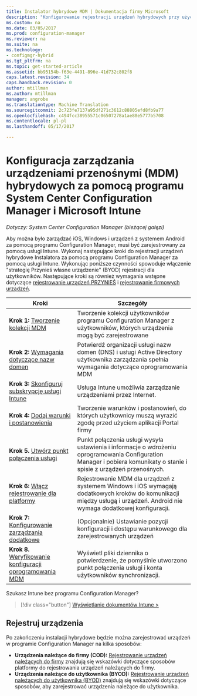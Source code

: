 ```yaml
---
title: Instalator hybrydowe MDM | Dokumentacja firmy Microsoft
description: "Konfigurowanie rejestracji urządzeń hybrydowych przy użyciu programu Configuration Manager i usługi Intune."
ms.custom: na
ms.date: 03/05/2017
ms.prod: configuration-manager
ms.reviewer: na
ms.suite: na
ms.technology:
- configmgr-hybrid
ms.tgt_pltfrm: na
ms.topic: get-started-article
ms.assetid: bb95154b-f63e-4491-896e-41d732c802f8
caps.latest.revision: 34
caps.handback.revision: 0
author: mtillman
ms.author: mtillman
manager: angrobe
ms.translationtype: Machine Translation
ms.sourcegitcommit: 2c723fe7137a95df271c3612c88805efd8fb9a77
ms.openlocfilehash: c494fcc38955571c06507278a1ae88e5777b5708
ms.contentlocale: pl-pl
ms.lasthandoff: 05/17/2017

---
```


# <a name="setup-hybrid-mobile-device-management-mdm-with-system-center-configuration-manager-and-microsoft-intune"></a>Konfiguracja zarządzania urządzeniami przenośnymi (MDM) hybrydowych za pomocą programu System Center Configuration Manager i Microsoft Intune

*Dotyczy: System Center Configuration Manager (bieżącej gałęzi)*


Aby można było zarządzać iOS, Windows i urządzeń z systemem Android za pomocą programu Configuration Manager, musi być zarejestrowany za pomocą usługi Intune. Wykonaj następujące kroki do rejestracji urządzeń hybrydowe Instalatora za pomocą programu Configuration Manager za pomocą usługi Intune. Wykonując poniższe czynności spowoduje włączenie "strategię Przynieś własne urządzenie" (BYOD) rejestracji dla użytkowników. Następujące kroki są również wymagania wstępne dotyczące [rejestrowanie urządzeń PRZYNIEŚ](enroll-hybrid-ios-mac.md) i [rejestrowanie firmowych urządzeń](enroll-company-owned-devices.md).

 |Kroki|Szczegóły|  
 |-----------|-------------|  
 |**Krok 1:** [Tworzenie kolekcji MDM](create-mdm-collection.md)|Tworzenie kolekcji użytkowników programu Configuration Manager z użytkowników, których urządzenia mogą być zarejestrowane|  
 |**Krok 2:** [Wymagania dotyczące nazw domen](confirm-dns.md)|Potwierdź organizacji usługi nazw domen (DNS) i usługi Active Directory użytkownika zarządzania spełnia wymagania dotyczące oprogramowania MDM|
 |**Krok 3:** [Skonfiguruj subskrypcję usługi Intune](configure-intune-subscription.md)|Usługa Intune umożliwia zarządzanie urządzeniami przez Internet.|  
 |**Krok 4:** [Dodaj warunki i postanowienia](terms-and-conditions.md)| Tworzenie warunków i postanowień, do których użytkownicy muszą wyrazić zgodę przed użyciem aplikacji Portal firmy|
 |**Krok 5.** [Utwórz punkt połączenia usługi](create-service-connection-point.md)|Punkt połączenia usługi wysyła ustawienia i informacje o wdrożeniu oprogramowania Configuration Manager i pobiera komunikaty o stanie i spisie z urządzeń przenośnych. |  
 |**Krok 6:** [Włącz rejestrowanie dla platformy](enable-platform-enrollment.md)|Rejestrowanie MDM dla urządzeń z systemem Windows i iOS wymagają dodatkowych kroków do komunikacji między usługą i urządzeń. Android nie wymaga dodatkowej konfiguracji.|  
 |**Krok 7:** [Konfigurowanie zarządzania dodatkowe](set-up-additional-management.md)|(Opcjonalnie) Ustawianie pozycji konfiguracji i dostępu warunkowego dla zarejestrowanych urządzeń|
 |**Krok 8.** [Weryfikowanie konfiguracji oprogramowania MDM](verify-mdm-configuration.md)|Wyświetl pliki dziennika o potwierdzenie, że pomyślnie utworzono punkt połączenia usługi i konta użytkowników synchronizacji.|

Szukasz Intune bez programu Configuration Manager?
> [!div class="button"]
[Wyświetlanie dokumentów Intune >](https://docs.microsoft.com/intune/deploy-use/enroll-devices-in-microsoft-intune)


## <a name="enroll-devices"></a>Rejestruj urządzenia
Po zakończeniu instalacji hybrydowe będzie można zarejestrować urządzeń w programie Configuration Manager na kilka sposobów:
- **Urządzenia należące do firmy (COD):** [Rejestrowanie urządzeń należących do firmy](enroll-company-owned-devices.md) znajdują się wskazówki dotyczące sposobów platformy do rejestrowania urządzeń należących do firmy.
- **Urządzenia należące do użytkownika (BYOD):** [Rejestrowanie urządzeń należących do użytkownika (BYOD)](enroll-hybrid-ios-mac.md) znajdują się wskazówki dotyczące sposobów, aby zarejestrować urządzenia należące do użytkownika.

